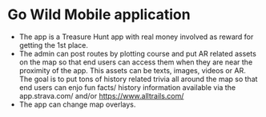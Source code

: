 # Go Wild Mobile application

- The app is a Treasure Hunt app with real money involved as reward for getting the 1st place.
- The admin can post routes by plotting course and put AR related assets on the map so that end users can access them when they are near the proximity of the app. This assets can be texts, images, videos or AR. The goal is to put tons of history related trivia all around the map so that end users can enjo
fun facts/ history information available via the app.strava.com/ and/or https://www.alltrails.com/
- The app can change map overlays.



